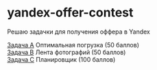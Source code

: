 # yandex-offer-contest
Решаю задачки для получения оффера в Yandex

<a href="./task_a.md">Задача A</a> Оптимальная погрузка (50 баллов)<br>
<a href="./task_b.md">Задача B</a> Лента фотографий (50 баллов)<br>
<a href="./task_c.md">Задача C</a> Планировщик (100 баллов)<br>
